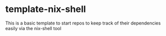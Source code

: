 # template-nix-shell
This is a basic template to start repos to keep track of their dependencies easily via the nix-shell tool
